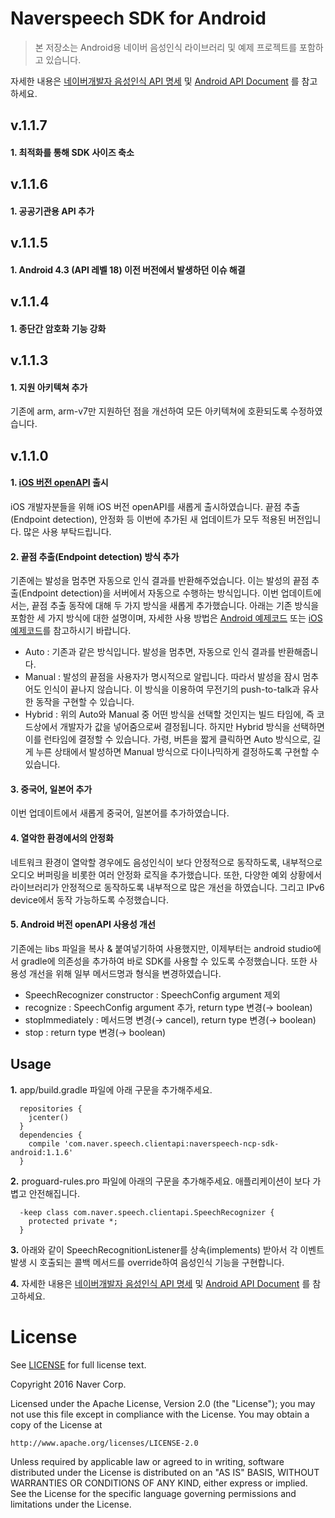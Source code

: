 # **Naverspeech SDK for Android**

> 본 저장소는 Android용 네이버 음성인식 라이브러리 및 예제 프로젝트를 포함하고 있습니다.

자세한 내용은 [네이버개발자 음성인식 API 명세](https://developers.naver.com/docs/labs/vrecog) 및 [Android API Document](http://naver.github.io/naverspeech-sdk-android/) 를 참고하세요.

v.1.1.7
-------
#### 1. 최적화를 통해 SDK 사이즈 축소

v.1.1.6
-------
#### 1. 공공기관용 API 추가 

v.1.1.5
-------
#### 1. Android 4.3 (API 레벨 18) 이전 버전에서 발생하던 이슈 해결

v.1.1.4
-------
#### 1. 종단간 암호화 기능 강화

v.1.1.3
-------------
#### 1. 지원 아키텍쳐 추가
기존에 arm, arm-v7만 지원하던 점을 개선하여 모든 아키텍쳐에 호환되도록 수정하였습니다.

v.1.1.0
-------------
#### 1. [iOS 버전 openAPI](https://github.com/naver/naverspeech-sdk-ios) 출시
iOS 개발자분들을 위해 iOS 버전 openAPI를 새롭게 출시하였습니다.
끝점 추출(Endpoint detection), 안정화 등 이번에 추가된 새 업데이트가 모두 적용된 버전입니다. 많은 사용 부탁드립니다.

#### 2. 끝점 추출(Endpoint detection) 방식 추가
기존에는 발성을 멈추면 자동으로 인식 결과를 반환해주었습니다. 이는 발성의 끝점 추출(Endpoint detection)을 서버에서 자동으로 수행하는 방식입니다. 이번 업데이트에서는, 끝점 추출 동작에 대해 두 가지 방식을 새롭게 추가했습니다. 아래는 기존 방식을 포함한 세 가지 방식에 대한 설명이며, 자세한 사용 방법은 [Android 예제코드](https://github.com/naver/naverspeech-sdk-android) 또는 [iOS 예제코드](https://github.com/naver/naverspeech-sdk-ios)를 참고하시기 바랍니다.
  * Auto : 기존과 같은 방식입니다. 발성을 멈추면, 자동으로 인식 결과를 반환해줍니다.
  * Manual : 발성의 끝점을 사용자가 명시적으로 알립니다. 따라서 발성을 잠시 멈추어도 인식이 끝나지 않습니다. 이 방식을 이용하여 무전기의 push-to-talk과 유사한 동작을 구현할 수 있습니다.
  * Hybrid : 위의 Auto와 Manual 중 어떤 방식을 선택할 것인지는 빌드 타임에, 즉 코드상에서 개발자가 값을 넣어줌으로써 결정됩니다. 하지만 Hybrid 방식을 선택하면 이를 런타임에 결정할 수 있습니다. 가령, 버튼을 짧게 클릭하면 Auto 방식으로, 길게 누른 상태에서 발성하면 Manual 방식으로 다이나믹하게 결정하도록 구현할 수 있습니다.

#### 3. 중국어, 일본어 추가
이번 업데이트에서 새롭게 중국어, 일본어를 추가하였습니다.

#### 4. 열악한 환경에서의 안정화
네트워크 환경이 열악할 경우에도 음성인식이 보다 안정적으로 동작하도록, 내부적으로 오디오 버퍼링을 비롯한 여러 안정화 로직을 추가했습니다.
또한, 다양한 예외 상황에서 라이브러리가 안정적으로 동작하도록 내부적으로 많은 개선을 하였습니다. 그리고 IPv6 device에서 동작 가능하도록 수정했습니다.

#### 5. Android 버전 openAPI 사용성 개선
기존에는 libs 파일을 복사 & 붙여넣기하여 사용했지만, 이제부터는 android studio에서 gradle에 의존성을 추가하여 바로 SDK를 사용할 수 있도록 수정했습니다. 또한 사용성 개선을 위해 일부 메서드명과 형식을 변경하였습니다.
  * SpeechRecognizer constructor : SpeechConfig argument 제외
  * recognize : SpeechConfig argument 추가, return type 변경(→ boolean)
  * stopImmediately : 메서드명 변경(→ cancel), return type 변경(→ boolean)
  * stop : return type 변경(→ boolean)

Usage
-------------
**1.** app/build.gradle 파일에 아래 구문을 추가해주세요.
```
  repositories {
    jcenter()
  }
  dependencies {
    compile 'com.naver.speech.clientapi:naverspeech-ncp-sdk-android:1.1.6'
  }
```
**2.** proguard-rules.pro 파일에 아래의 구문을 추가해주세요. 애플리케이션이 보다 가볍고 안전해집니다.
```
  -keep class com.naver.speech.clientapi.SpeechRecognizer {
    protected private *;
  }
```
**3.** 아래와 같이 SpeechRecognitionListener를 상속(implements) 받아서 각 이벤트 발생 시 호출되는 콜백 메서드를 override하여 음성인식 기능을 구현합니다.

**4.** 자세한 내용은 [네이버개발자 음성인식 API 명세](https://developers.naver.com/docs/labs/vrecog) 및 [Android API Document](http://naver.github.io/naverspeech-sdk-android/) 를 참고하세요.


License
==

See [LICENSE](LICENSE) for full license text.

Copyright 2016 Naver Corp.

Licensed under the Apache License, Version 2.0 (the "License");
you may not use this file except in compliance with the License.
You may obtain a copy of the License at

    http://www.apache.org/licenses/LICENSE-2.0

Unless required by applicable law or agreed to in writing, software
distributed under the License is distributed on an "AS IS" BASIS,
WITHOUT WARRANTIES OR CONDITIONS OF ANY KIND, either express or implied.
See the License for the specific language governing permissions and
limitations under the License.
